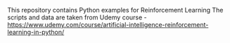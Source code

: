 This repository contains Python examples for Reinforcement Learning
The scripts and data are taken from Udemy course - https://www.udemy.com/course/artificial-intelligence-reinforcement-learning-in-python/
